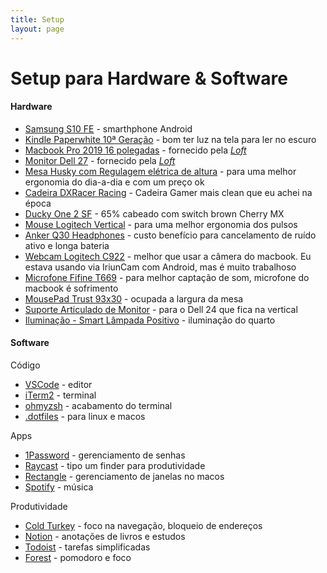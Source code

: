 ```yaml
---
title: Setup
layout: page
---
```


# Setup para Hardware & Software

<div class="breaker"></div>

#### Hardware

-   [Samsung S10 FE](https://www.samsung.com/br/smartphones/galaxy-s20/galaxy-s20-fe/) - smarthphone Android
-   [Kindle Paperwhite 10ª Geração](https://www.amazon.com.br/kindle/s?k=kindle) - bom ter luz na tela para ler no escuro
-   [Macbook Pro 2019 16 polegadas](https://support.apple.com/kb/SP809) - fornecido pela _[Loft](https://loft.com.br/)_
-   [Monitor Dell 27](https://www.dell.com/pt-br/shop/monitor-dell-de-27-p2720d/apd/210-aulk/monitores-e-acess%C3%B3rios) - fornecido pela _[Loft](https://loft.com.br/)_
-   [Mesa Husky com Regulagem elétrica de altura](https://www.kabum.com.br/produto/135440/mesa-office-husky-technologies-900-preto-regulagem-de-altura-automatica-memorizacao-4-usuarios-anti-esmagamento-htct001) - para uma melhor ergonomia do dia-a-dia e com um preço ok
-   [Cadeira DXRacer Racing](https://www.dxracer.com.br/cadeira-dxracer-racing-rw01n-8-p985975) - Cadeira Gamer mais clean que eu achei na época
-   [Ducky One 2 SF](https://www.duckychannel.com.tw/en/Ducky-One2-SF) - 65% cabeado com switch brown Cherry MX
-   [Mouse Logitech Vertical](https://www.logitech.com/pt-br/products/mice/mx-vertical-ergonomic-mouse.910-005447.html) - para uma melhor ergonomia dos pulsos
-   [Anker Q30 Headphones](https://www.anker.com/products/variant/life-q30/A3028011) - custo benefício para cancelamento de ruído ativo e longa bateria
-   [Webcam Logitech C922](https://www.logitech.com/pt-br/products/webcams/c922-pro-stream-webcam.html) - melhor que usar a câmera do macbook. Eu estava usando via IriunCam com Android, mas é muito trabalhoso
-   [Microfone Fifine T669](https://www.fifinemicrofones.com.br/collections/mais-vendidos/products/microfone-condensador-fifine-usb-t669-com-kit-de-estudio-2) - para melhor captação de som, microfone do macbook é sofrimento
-   [MousePad Trust 93x30](https://produto.mercadolivre.com.br/MLB-1679110306-mousepad-trust-t21569-gxt-758-xxl-_JM) - ocupada a largura da mesa
-   [Suporte Articulado de Monitor](https://www.amazon.com.br/Suporte-Monitor-Elg-F80N-Preto/dp/B0765KZ264) - para o Dell 24 que fica na vertical
-   [Iluminação - Smart Lâmpada Positivo](https://www.positivocasainteligente.com.br/smart-lampada) - iluminação do quarto

<div class="breaker"></div>

#### Software

Código

-   [VSCode](https://code.visualstudio.com/) - editor
-   [iTerm2](https://iterm2.com/) - terminal
-   [ohmyzsh](https://ohmyz.sh/) - acabamento do terminal
-   [.dotfiles](https://github.com/sergiokopplin/.dotfiles) - para linux e macos

Apps

-   [1Password](https://1password.com/pt/) - gerenciamento de senhas
-   [Raycast](https://www.raycast.com/) - tipo um finder para produtividade
-   [Rectangle](https://rectangleapp.com/) - gerenciamento de janelas no macos
-   [Spotify](https://www.spotify.com/) - música

Produtividade

-   [Cold Turkey](https://getcoldturkey.com/) - foco na navegação, bloqueio de endereços
-   [Notion](https://www.notion.so/pt-br) - anotações de livros e estudos
-   [Todoist](https://todoist.com/) - tarefas simplificadas
-   [Forest](https://www.forestapp.cc/) - pomodoro e foco
